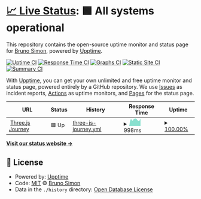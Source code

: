 # [📈 Live Status](https://brunosimon.github.io/threejs-journey-uptime): <!--live status--> **🟩 All systems operational**

This repository contains the open-source uptime monitor and status page for [Bruno Simon](https://bruno-simon.com), powered by [Upptime](https://github.com/upptime/upptime).

[![Uptime CI](https://github.com/brunosimon/threejs-journey-uptime/workflows/Uptime%20CI/badge.svg)](https://github.com/brunosimon/threejs-journey-uptime/actions?query=workflow%3A%22Uptime+CI%22)
[![Response Time CI](https://github.com/brunosimon/threejs-journey-uptime/workflows/Response%20Time%20CI/badge.svg)](https://github.com/brunosimon/threejs-journey-uptime/actions?query=workflow%3A%22Response+Time+CI%22)
[![Graphs CI](https://github.com/brunosimon/threejs-journey-uptime/workflows/Graphs%20CI/badge.svg)](https://github.com/brunosimon/threejs-journey-uptime/actions?query=workflow%3A%22Graphs+CI%22)
[![Static Site CI](https://github.com/brunosimon/threejs-journey-uptime/workflows/Static%20Site%20CI/badge.svg)](https://github.com/brunosimon/threejs-journey-uptime/actions?query=workflow%3A%22Static+Site+CI%22)
[![Summary CI](https://github.com/brunosimon/threejs-journey-uptime/workflows/Summary%20CI/badge.svg)](https://github.com/brunosimon/threejs-journey-uptime/actions?query=workflow%3A%22Summary+CI%22)

With [Upptime](https://upptime.js.org), you can get your own unlimited and free uptime monitor and status page, powered entirely by a GitHub repository. We use [Issues](https://github.com/brunosimon/threejs-journey-uptime/issues) as incident reports, [Actions](https://github.com/brunosimon/threejs-journey-uptime/actions) as uptime monitors, and [Pages](https://brunosimon.github.io/threejs-journey-uptime) for the status page.

<!--start: status pages-->
<!-- This summary is generated by Upptime (https://github.com/upptime/upptime) -->
<!-- Do not edit this manually, your changes will be overwritten -->
<!-- prettier-ignore -->
| URL | Status | History | Response Time | Uptime |
| --- | ------ | ------- | ------------- | ------ |
| <img alt="" src="https://favicons.githubusercontent.com/threejs-journey.com" height="13"> [Three.js Journey](https://threejs-journey.com) | 🟩 Up | [three-js-journey.yml](https://github.com/brunosimon/threejs-journey-uptime/commits/HEAD/history/three-js-journey.yml) | <details><summary><img alt="Response time graph" src="./graphs/three-js-journey/response-time-week.png" height="20"> 998ms</summary><br><a href="https://brunosimon.github.io/threejs-journey-uptime/history/three-js-journey"><img alt="Response time 979" src="https://img.shields.io/endpoint?url=https%3A%2F%2Fraw.githubusercontent.com%2Fbrunosimon%2Fthreejs-journey-uptime%2FHEAD%2Fapi%2Fthree-js-journey%2Fresponse-time.json"></a><br><a href="https://brunosimon.github.io/threejs-journey-uptime/history/three-js-journey"><img alt="24-hour response time 1138" src="https://img.shields.io/endpoint?url=https%3A%2F%2Fraw.githubusercontent.com%2Fbrunosimon%2Fthreejs-journey-uptime%2FHEAD%2Fapi%2Fthree-js-journey%2Fresponse-time-day.json"></a><br><a href="https://brunosimon.github.io/threejs-journey-uptime/history/three-js-journey"><img alt="7-day response time 998" src="https://img.shields.io/endpoint?url=https%3A%2F%2Fraw.githubusercontent.com%2Fbrunosimon%2Fthreejs-journey-uptime%2FHEAD%2Fapi%2Fthree-js-journey%2Fresponse-time-week.json"></a><br><a href="https://brunosimon.github.io/threejs-journey-uptime/history/three-js-journey"><img alt="30-day response time 966" src="https://img.shields.io/endpoint?url=https%3A%2F%2Fraw.githubusercontent.com%2Fbrunosimon%2Fthreejs-journey-uptime%2FHEAD%2Fapi%2Fthree-js-journey%2Fresponse-time-month.json"></a><br><a href="https://brunosimon.github.io/threejs-journey-uptime/history/three-js-journey"><img alt="1-year response time 979" src="https://img.shields.io/endpoint?url=https%3A%2F%2Fraw.githubusercontent.com%2Fbrunosimon%2Fthreejs-journey-uptime%2FHEAD%2Fapi%2Fthree-js-journey%2Fresponse-time-year.json"></a></details> | <details><summary><a href="https://brunosimon.github.io/threejs-journey-uptime/history/three-js-journey">100.00%</a></summary><a href="https://brunosimon.github.io/threejs-journey-uptime/history/three-js-journey"><img alt="All-time uptime 100.00%" src="https://img.shields.io/endpoint?url=https%3A%2F%2Fraw.githubusercontent.com%2Fbrunosimon%2Fthreejs-journey-uptime%2FHEAD%2Fapi%2Fthree-js-journey%2Fuptime.json"></a><br><a href="https://brunosimon.github.io/threejs-journey-uptime/history/three-js-journey"><img alt="24-hour uptime 100.00%" src="https://img.shields.io/endpoint?url=https%3A%2F%2Fraw.githubusercontent.com%2Fbrunosimon%2Fthreejs-journey-uptime%2FHEAD%2Fapi%2Fthree-js-journey%2Fuptime-day.json"></a><br><a href="https://brunosimon.github.io/threejs-journey-uptime/history/three-js-journey"><img alt="7-day uptime 100.00%" src="https://img.shields.io/endpoint?url=https%3A%2F%2Fraw.githubusercontent.com%2Fbrunosimon%2Fthreejs-journey-uptime%2FHEAD%2Fapi%2Fthree-js-journey%2Fuptime-week.json"></a><br><a href="https://brunosimon.github.io/threejs-journey-uptime/history/three-js-journey"><img alt="30-day uptime 100.00%" src="https://img.shields.io/endpoint?url=https%3A%2F%2Fraw.githubusercontent.com%2Fbrunosimon%2Fthreejs-journey-uptime%2FHEAD%2Fapi%2Fthree-js-journey%2Fuptime-month.json"></a><br><a href="https://brunosimon.github.io/threejs-journey-uptime/history/three-js-journey"><img alt="1-year uptime 100.00%" src="https://img.shields.io/endpoint?url=https%3A%2F%2Fraw.githubusercontent.com%2Fbrunosimon%2Fthreejs-journey-uptime%2FHEAD%2Fapi%2Fthree-js-journey%2Fuptime-year.json"></a></details>

<!--end: status pages-->

[**Visit our status website →**](https://brunosimon.github.io/threejs-journey-uptime)

## 📄 License

- Powered by: [Upptime](https://github.com/upptime/upptime)
- Code: [MIT](./LICENSE) © [Bruno Simon](https://bruno-simon.com)
- Data in the `./history` directory: [Open Database License](https://opendatacommons.org/licenses/odbl/1-0/)
